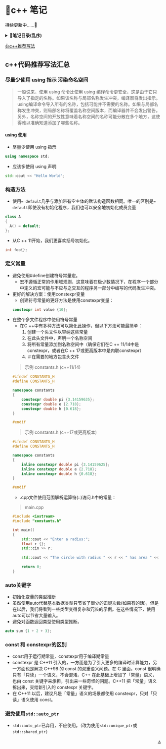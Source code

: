 <a id="top"></a>
# ​:notebook_with_decorative_cover:​c++ 笔记
持续更新中……​:newspaper:​

<b><details><summary>​:bookmark_tabs:​笔记目录(乱序)</summary></b>
            [decltype](decltype.md)&nbsp;
            [explicit](explicit.md)&nbsp;
            [STL容器](STL%E5%AE%B9%E5%99%A8.md)&nbsp;
            [extern](extern.md)&nbsp;
            [位域](%E4%BD%8D%E5%9F%9F.md)&nbsp;
            [信号处理](%E4%BF%A1%E5%8F%B7%E5%A4%84%E7%90%86.md)&nbsp;
            [其他数据类型](%E5%85%B6%E4%BB%96%E6%95%B0%E6%8D%AE%E7%B1%BB%E5%9E%8B.md)&nbsp;
            [函数](%E5%87%BD%E6%95%B0.md)&nbsp;
            [动态记忆](%E5%8A%A8%E6%80%81%E8%AE%B0%E5%BF%86.md)&nbsp;
            [双冒号](%E5%8F%8C%E5%86%92%E5%8F%B7.md)&nbsp;
            [名称可见性](%E5%90%8D%E7%A7%B0%E5%8F%AF%E8%A7%81%E6%80%A7.md)&nbsp;
            [基本输入输出](%E5%9F%BA%E6%9C%AC%E8%BE%93%E5%85%A5%E8%BE%93%E5%87%BA.md)&nbsp;
            [多线程](%E5%A4%9A%E7%BA%BF%E7%A8%8B.md)&nbsp;
            [字符序列](%E5%AD%97%E7%AC%A6%E5%BA%8F%E5%88%97.md)&nbsp;
            [存储类](%E5%AD%98%E5%82%A8%E7%B1%BB.md)&nbsp;
            [异常处理](%E5%BC%82%E5%B8%B8%E5%A4%84%E7%90%86.md)&nbsp;
            [引用与指针](%E5%BC%95%E7%94%A8%E5%92%8C%E6%8C%87%E9%92%88.md)&nbsp;
            [指针](%E6%8C%87%E9%92%88.md)&nbsp;
            [数据结构](%E6%95%B0%E6%8D%AE%E7%BB%93%E6%9E%84.md)&nbsp;
            [数组](%E6%95%B0%E7%BB%84.md)&nbsp;
            [文件和流](%E6%96%87%E4%BB%B6%E5%92%8C%E6%B5%81.md)&nbsp;
            [模板](%E6%A8%A1%E6%9D%BF.md)&nbsp;
            [类](%E7%B1%BB.md)&nbsp;
            [语句和流程控制](%E8%AF%AD%E5%8F%A5%E5%92%8C%E6%B5%81%E7%A8%8B%E6%8E%A7%E5%88%B6.md)&nbsp;
            [运算](%E8%BF%90%E7%AE%97.md)&nbsp;
            [重载和模板](%E9%87%8D%E8%BD%BD%E5%92%8C%E6%A8%A1%E6%9D%BF.md)&nbsp;
            [预处理器](%E9%A2%84%E5%A4%84%E7%90%86%E5%99%A8.md)&nbsp;
            [STL迭代器](STL%E8%BF%AD%E4%BB%A3%E5%99%A8.md)&nbsp;
            [lambda](Lambda.md)&nbsp;
            [设计模式](Design%20Patterns.md)&nbsp;
  </details>

[​:thumbsup:​c++推荐写法](#tj)

<a id="tj"><a>
## c++代码推荐写法汇总

### 尽量少使用 using 指示 污染命名空间
> 一般说来，使用 using 命令比使用 using 编译命令更安全，这是由于它只导入了指定的名称。如果该名称与局部名称发生冲突，编译器将发出指示。using编译命令导入所有的名称，包括可能并不需要的名称。如果与局部名称发生冲突，则局部名称将覆盖名称空间版本，而编译器并不会发出警告。另外，名称空间的开放性意味着名称空间的名称可能分散在多个地方，这使得难以准确知道添加了哪些名称。

#### using 使用

- 尽量少使用 using 指示
```c++
using namespace std;
```
- 应该多使用 using 声明
```c++
std::cout << "Hello World";
```

### 构造方法
- 使用`= default`几乎与添加带有空主体的默认构造函数相同。唯一的区别是`= default`即使没有初始化程序，我们也可以安全地初始化成员变量

```c++
class A
{
  A() = default;
};
```

- 从C ++ 11开始，我们更喜欢括号初始化。
```c++
int foo{};
```
### 定义常量
- 避免使用#define创建符号常量宏。
    - 宏不遵循正常的作用域规则，这意味着在极少数情况下，在程序一个部分中定义的宏可能与不应与之交互的程序另一部分中编写的代码发生冲突。
- 更好的解决方案：使用constexpr变量
    - 创建符号常量的更好方法是使用constexpr变量：
    ```C++
    constexpr int value {10};
    ```
- 在整个多文件程序中使用符号常量
    - 在C ++中有多种方法可以简化此操作，但以下方法可能最简单：
        1. 创建一个头文件以容纳这些常量
        2. 在此头文件中，声明一个名称空间
        3. 将所有常量添加到名称空间中（确保它们在C ++ 11/14中是constexpr，或者在C ++ 17或更高版本中是内联constexpr）
        4. ＃在需要的地方包含头文件
    > 示例 constants.h (c++11/14)
    ```c++
    #ifndef CONSTANTS_H
    #define CONSTANTS_H
    
    namespace constants
    {
        constexpr double pi {3.14159635};
        constexpr double e {2.718};
        constexpr double h {0.618};
    }
    
    #endif
    ```
    > 示例 constants.h (c++17或更高版本)
    ```c++
    #ifndef CONSTANTS_H
    #define CONSTANTS_H
    
    namespace constants
    {
        inline constexpr double pi {3.14159625};
        inline constexpr double e {2.718};
        inline constexpr double h {0.618};
    }
    
    #endif
    ```
    - .cpp文件使用范围解析运算符(::)访问.h中的常量：
    > main.cpp
    ```c++
    #include <iostream>
    #include "constants.h"
    
    int main()
    {
        std::cout << "Enter a radius:";
        float r {};
        std::cin >> r;
        
        std::cout << "The circle with radius " << r << " has area " << r * r * constants::pi;
        
        return 0;
    }
    ```
### auto关键字
- 初始化变量的类型推断
- 虽然使用auto代替基本数据类型只节省了很少的击键次数(如果有的话)，但是在以后，我们将看到一些类型变得复杂和冗长的示例。在这些情况下，使用auto可以节省大量输入。
- 避免对函数返回类型使用类型推断。
```c++
auto sum {1 + 2 + 3};
```

### const 和 constexpr的区别
- const用于运行期常量，constexpr用于编译期常量
- constexpr 是 C++11 引入的，一方面是为了引入更多的编译时计算能力，另一方面也是解决 C++98 的 const 的双重语义问题。在 C 里面，const 很明确只有「只读」一个语义，不会混淆。C++ 在此基础上增加了「常量」语义，也由 const 关键字来承担，引出来一些奇怪的问题。C++11 把「常量」语义拆出来，交给新引入的 constexpr 关键字。
- 在 C++11 以后，建议凡是「常量」语义的场景都使用 constexpr，只对「只读」语义使用 const。
### 避免使用`std::auto_ptr`
- `std::auto_ptr`已弃用，不应使用。（改为使用`std::unique_ptr`或`std::shared_ptr`）

[<p align="right">​:top:​</p>](#top)
